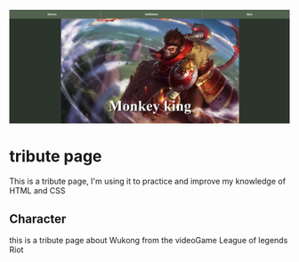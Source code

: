 ![Screenshot](Multimedia/img/Screenshot%202022-06-21%20102412.png)

# tribute page

This is a tribute page, I'm using it to practice and improve my knowledge of HTML and CSS

## Character

this is a tribute page about Wukong from the videoGame League of legends Riot
